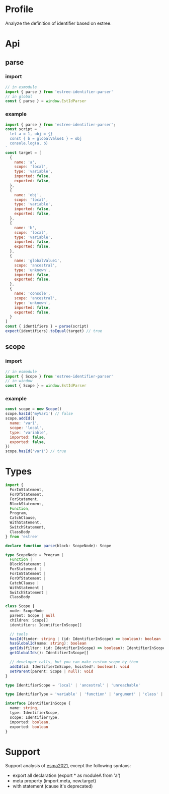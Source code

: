 # Profile
Analyze the definition of identifier based on estree.
# Api
## parse
### import
``` javascript
// in esmodule
import { parse } from 'estree-identifier-parser'
// in global
const { parse } = window.EstIdParser
```
### example
``` javascript
import { parse } from 'estree-identifier-parser';
const script = `
  let a = 1, obj = {}
  const { b = globalValue1 } = obj
  console.log(a, b)
`
const target = [
  {
    name: 'a',
    scope: 'local',
    type: 'variable',
    imported: false,
    exported: false,
  },
  {
    name: 'obj',
    scope: 'local',
    type: 'variable',
    imported: false,
    exported: false,
  },
  {
    name: 'b',
    scope: 'local',
    type: 'variable',
    imported: false,
    exported: false,
  },
  {
    name: 'globalValue1',
    scope: 'ancestral',
    type: 'unknown',
    imported: false,
    exported: false,
  },
  {
    name: 'console',
    scope: 'ancestral',
    type: 'unknown',
    imported: false,
    exported: false,
  }
]
const { identifiers } = parse(script)
expect(identifiers).toEqual(target) // true
```
## scope
### import
```javascript
// in esmodule
import { Scope } from 'estree-identifier-parser'
// in window
const { Scope } = window.EstIdParser
```
### example
```javascript
const scope = new Scope()
scope.hasId('myVar1') // false
scope.addId({
  name: 'var1',
  scope: 'local',
  type: 'variable',
  imported: false,
  exported: false,
})
scope.hasId('var1') // true
```
# Types
```typescript
import {
  ForInStatement,
  ForOfStatement,
  ForStatement,
  BlockStatement,
  Function,
  Program,
  CatchClause,
  WithStatement,
  SwitchStatement,
  ClassBody
} from 'estree'

declare function parse(block: ScopeNode): Scope

type ScopeNode = Program |
  Function |
  BlockStatement |
  ForStatement |
  ForInStatement |
  ForOfStatement |
  CatchClause |
  WithStatement |
  SwitchStatement |
  ClassBody

class Scope {
  node: ScopeNode
  parent: Scope | null
  children: Scope[]
  identifiers: IdentifierInScope[]

  // tools
  hasId(finder: string | (id: IdentifierInScope) => boolean): boolean
  hasGlobalId(name: string): boolean
  getIds(filter: (id: IdentifierInScope) => boolean): IdentifierInScope[]
  getGlobalIds(): IdentifierInScope[]

  // developer calls, but you can make custom scope by them
  addId(id: IdentifierInScope, hoisted?: boolean): void
  setParent(parent: Scope | null): void
}

type IdentifierScope = 'local' | 'ancestral' | 'unreachable'

type IdentifierType = 'variable' | 'function' | 'argument' | 'class' | 'unknown' | 'member'

interface IdentifierInScope {
  name: string,
  type: IdentifierScope,
  scope: IdentifierType,
  imported: boolean,
  exported: boolean
}
```
# Support
Support analysis of [esma2021](https://github.com/estree/estree), except the following syntaxs:
+ export all declaration (export * as moduleA from 'a')
+ meta property (import.meta, new.target)
+ with statement (cause it's deprecated)
